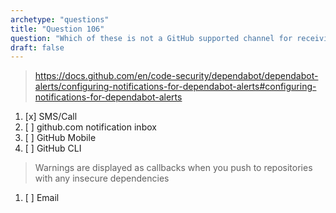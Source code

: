 ```yaml
---
archetype: "questions"
title: "Question 106"
question: "Which of these is not a GitHub supported channel for receiving Dependabot alerts?"
draft: false
---
```



> https://docs.github.com/en/code-security/dependabot/dependabot-alerts/configuring-notifications-for-dependabot-alerts#configuring-notifications-for-dependabot-alerts
1. [x] SMS/Call
1. [ ] github.com notification inbox
1. [ ] GitHub Mobile
1. [ ] GitHub CLI
> Warnings are displayed as callbacks when you push to repositories with any insecure dependencies
1. [ ] Email
